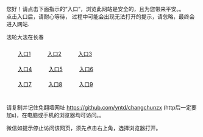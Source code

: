 您好！请点击下面指示的“入口”，浏览此网站是安全的，且为您带来平安。。 <br/>
点击入口后，请耐心等待， 过程中可能会出现无法打开的提示，请忽略，最终会进入网站. </br>

法轮大法在长春<br/>
<div style="padding:10px"><a style="margin:20px" target="_blank" href="https://d1x8u0bscjzq3e.cloudfront.net/2Qpsp?vgtmxpv" id="ccLink1" rel="nofollow">入口1</a> <a target="_blank" style="margin:20px" href="https://dkfgkuaroleq4.cloudfront.net/2Qpsp?xfwpmjt" id="ccLink2" rel="nofollow">入口2</a> <a style="margin:20px" target="_blank" href="https://d1jwji3cply1t7.cloudfront.net/2Qpsp?zeqmaeqr" id="ccLink3" rel="nofollow">入口3</a></div>

<div style="padding:10px" ><a style="margin:20px" target="_blank" href="https://d1x8u0bscjzq3e.cloudfront.net/2Qpsp?vgtmxpv" id="ccLink4" rel="nofollow">入口4</a> <a style="margin:20px" href="https://dkfgkuaroleq4.cloudfront.net/2Qpsp?xfwpmjt" target="_blank" id="ccLink5" rel="nofollow">入口5</a> <a style="margin:20px" href="https://d1jwji3cply1t7.cloudfront.net/2Qpsp?zeqmaeqr" target="_blank" id="ccLink6" rel="nofollow">入口6</a></div>

<div style="padding:10px"><a style="margin:20px" target="_blank" href="https://d1x8u0bscjzq3e.cloudfront.net/2Qpsp?vgtmxpv" id="ccLink7" rel="nofollow">入口7</a> <a style="margin:20px" href="https://dkfgkuaroleq4.cloudfront.net/2Qpsp?xfwpmjt" target="_blank" id="ccLink8" rel="nofollow">入口8</a> <a style="margin:20px" target="_blank" href="https://d1jwji3cply1t7.cloudfront.net/2Qpsp?zeqmaeqr" id="ccLink9" rel="nofollow">入口9</a></div>

<br/>



请复制并记住免翻墙网址 https://github.com/yntd/changchunzx (http后一定要加s)，在电脑或手机的浏览器均可访问。。<br/>

微信如提示停止访问该网页，须先点击右上角，选择浏览器打开。
